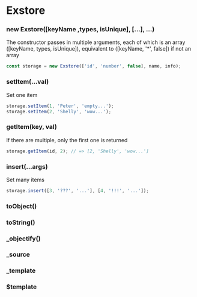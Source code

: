 # Exstore

### new Exstore([keyName ,types, isUnique], [...], ...)

The constructor passes in multiple arguments, each of which is an array ([keyName, types, isUnique]), equivalent to ([keyName, '*', false]) if not an array

```javascript
const storage = new Exstore(['id', 'number', false], name, info);
```

### setItem(...val)

Set one item

```javascript
storage.setItem(1, 'Peter', 'empty...');
storage.setItem(2, 'Shelly', 'wow...');
```

### getItem(key, val)

If there are multiple, only the first one is returned

```javascript
storage.getItem(id, 2); // => [2, 'Shelly', 'wow...']
```

### insert(...args)

Set many items

```javascript
storage.insert([3, '???', '...'], [4, '!!!', '...']);
```

### toObject()

### toString()

### \_objectify()

### \_source

### \_template

### \$template

